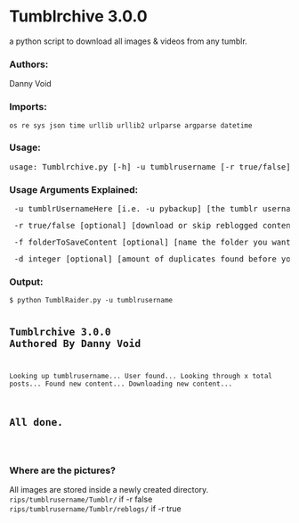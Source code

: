 # Tumblrchive 3.0.0
a python script to download all images & videos from any tumblr.

<h3>Authors:</h3>
Danny Void

<h3>Imports:</h3>
<code>os re sys json time urllib urllib2 urlparse argparse datetime</code>

<h3>Usage:</h3>
<pre>usage: Tumblrchive.py [-h] -u tumblrusername [-r true/false] [-f foldertosavecontent] [-d 20]</pre>

<h3>Usage Arguments Explained:</h3>
<pre> -u tumblrUsernameHere [i.e. -u pybackup] [the tumblr username, excluding .tumblr.com]</pre>
<pre> -r true/false [optional] [download or skip reblogged content]</pre>
<pre> -f folderToSaveContent [optional] [name the folder you want content to be saved in]</pre>
<pre> -d integer [optional] [amount of duplicates found before you stop checking for new images]</pre>

<h3>Output:</h3>
<pre><code>$ python TumblRaider.py -u tumblrusername

Tumblrchive 3.0.0
Authored By Danny Void
-------------------------------
Looking up tumblrusername...
User found...
Looking through x total posts...
Found new content...
Downloading new content...

All done.
-------------------------------
</code></pre>

<h3>Where are the pictures?</h3>
All images are stored inside a newly created directory.<br />
<code>rips/tumblrusername/Tumblr/</code> if -r false<br />
<code>rips/tumblrusername/Tumblr/reblogs/</code> if -r true
